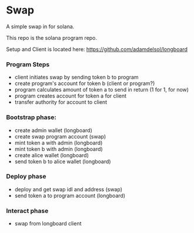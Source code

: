 # Swap

A simple swap in for solana.

This repo is the solana program repo.

Setup and Client is located here: https://github.com/adamdelsol/longboard

### Program Steps

- client initiates swap by sending token b to program
- create program's account for token b (client or program?)
- program calculates amount of token a to send in return (1 for 1, for now)
- program creates account for token a for client
- transfer authority for account to client

### Bootstrap phase:

- create admin wallet (longboard)
- create swap program account (swap)
- mint token a with admin (longboard)
- mint token b with admin (longboard)
- create alice wallet (longboard)
- send token b to alice wallet (longboard)

### Deploy phase

- deploy and get swap idl and address (swap)
- send token a to program account (longboard)

### Interact phase

- swap from longboard client
